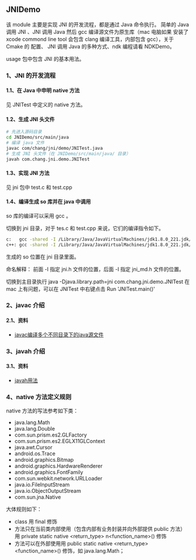## JNIDemo

该 module 主要是实现 JNI 的开发流程，都是通过 Java 命令执行。
简单的 Java 调用 JNI 、JNI 调用 Java 然后 gcc 编译源文件为原生库（mac 电脑如果
安装了 xcode commond line tool 会包含 clang 编译工具，内部包含 gcc），关于 Cmake 的
配置、 JNI 调用 Java 的多种方式、ndk 编程请看 NDKDemo。

usage 包中包含 JNI 的基本用法。

### 1、JNI 的开发流程

#### 1.1、在 Java 中申明 native 方法

见 JNITest 中定义的 native 方法。

#### 1.2、生成 JNI 头文件

``` bash
# 先进入源码目录
cd JNIDemo/src/main/java
# 编译 java 文件
javac com/chang/jni/demo/JNITest.java
# 生成 JNI 头文件（在 JNIDemo/src/main/java/ 目录）
javah com.chang.jni.demo.JNITest
```

#### 1.3、实现 JNI 方法

见 jni 包中 test.c 和 test.cpp

#### 1.4、编译生成 so 库并在 java 中调用

so 库的编译可以采用 gcc 。

切换到 jni 目录，对于 tes.c 和 test.cpp 来说，它们的编译指令如下。

``` bash
c:   gcc -shared -I /Library/Java/JavaVirtualMachines/jdk1.8.0_221.jdk/Contents/Home/include -I /Library/Developer/CommandLineTools/SDKs/MacOSX.sdk/System/Library/Frameworks/JavaVM.framework/Versions/A/Headers -fPIC test.c -o libjni-test.so
c++: gcc -shared -I /Library/Java/JavaVirtualMachines/jdk1.8.0_221.jdk/Contents/Home/include -I /Library/Developer/CommandLineTools/SDKs/MacOSX.sdk/System/Library/Frameworks/JavaVM.framework/Versions/A/Headers -fPIC test.cpp -o libjni-test.so
```

生成的 so 位置在 jni 目录里面。

命名解释：
前面 -I 指定 jni.h 文件的位置，后面 -I 指定 jni_md.h 文件的位置。

切换到主目录执行 java -Djava.library.path=jni com.chang.jni.demo.JNITest 在 mac 上有问题，可以在 JNITest 中右键点击 Run 'JNITest.main()'


### 2、javac 介绍

#### 2.1、资料

- [javac编译多个不同目录下的java源文件](https://blog.csdn.net/qq_43278826/article/details/84870319)

### 3、javah 介绍

#### 3.1、资料

- [javah用法](https://blog.csdn.net/zzhays/article/details/10514767#:~:text=javah%E5%91%BD%E4%BB%A4%E4%B8%BB,%2B%E7%AB%AF%E7%A8%8B%E5%BA%8F%E7%9A%84%E5%BC%80%E5%8F%91%E3%80%82)

### 4、native 方法定义规则

native 方法的写法参考如下类：

- java.lang.Math
- java.lang.Double
- com.sun.prism.es2.GLFactory
- com.sun.prism.es2.EGLX11GLContext
- java.awt.Cursor
- android.os.Trace
- android.graphics.Bitmap
- android.graphics.HardwareRenderer
- android.graphics.FontFamily
- com.sun.webkit.network.URLLoader
- java.io.FileInputStream
- java.io.ObjectOutputStream
- com.sun.jna.Native

大体规则如下：

- class 用 final 修饰
- 方法只在当前类内部使用（包含内部有业务封装并向外部提供 public 方法）用 private static native <return_type> n<function_name>(<params>) 修饰
- 方法可以在外部使用用 public static native <return_type> <function_name>(<params>) 修饰，如 java.lang.Math；
